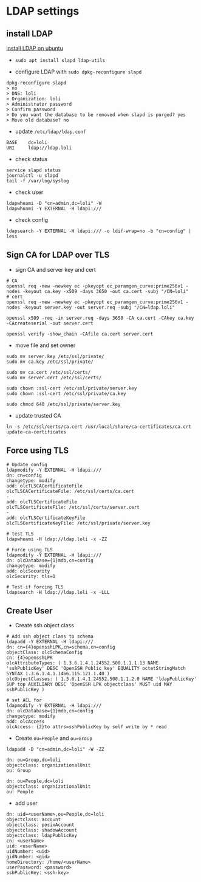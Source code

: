 # LDAP settings

## install LDAP
[install LDAP on ubuntu](https://ubuntu.com/server/docs/service-ldap)

- ``sudo apt install slapd ldap-utils``

- configure LDAP with ``sudo dpkg-reconfigure slapd``

````=bash
dpkg-reconfigure slapd
> no
> DNS: loli
> Organization: loli
> Administrator password
> Confirm password
> Do you want the database to be removed when slapd is purged? yes
> Move old database? no
````
- update ``/etc/ldap/ldap.conf``

````
BASE    dc=loli
URI     ldap://ldap.loli
````

- check status

````
service slapd status
journalctl -u slapd
tail -f /var/log/syslog
````

- check user

````
ldapwhoami -D "cn=admin,dc=loli" -W
ldapwhoami -Y EXTERNAL -H ldapi:///
````

- check config

````
ldapsearch -Y EXTERNAL -H ldapi:/// -o ldif-wrap=no -b "cn=config" | less
````

## Sign CA for LDAP over TLS

- sign CA and server key and cert

````=bash
# CA
openssl req -new -newkey ec -pkeyopt ec_paramgen_curve:prime256v1 -nodes -keyout ca.key -x509 -days 3650 -out ca.cert -subj "/CN=loli"
# cert
openssl req -new -newkey ec -pkeyopt ec_paramgen_curve:prime256v1 -nodes -keyout server.key -out server.req -subj "/CN=ldap.loli"

openssl x509 -req -in server.req -days 3650 -CA ca.cert -CAkey ca.key -CAcreateserial -out server.cert

openssl verify -show_chain -CAfile ca.cert server.cert
````

- move file and set owner

````=bash
sudo mv server.key /etc/ssl/private/
sudo mv ca.key /etc/ssl/private/

sudo mv ca.cert /etc/ssl/certs/
sudo mv server.cert /etc/ssl/certs/

sudo chown :ssl-cert /etc/ssl/private/server.key
sudo chown :ssl-cert /etc/ssl/private/ca.key

sudo chmod 640 /etc/ssl/private/server.key
````

- update trusted CA

````=bash
ln -s /etc/ssl/certs/ca.cert /usr/local/share/ca-certificates/ca.crt
update-ca-certificates
````

## Force using TLS

````=bash
# Update config
ldapmodify -Y EXTERNAL -H ldapi:///
dn: cn=config
changetype: modify
add: olcTLSCACertificateFile
olcTLSCACertificateFile: /etc/ssl/certs/ca.cert
-
add: olcTLSCertificateFile
olcTLSCertificateFile: /etc/ssl/certs/server.cert
-
add: olcTLSCertificateKeyFile
olcTLSCertificateKeyFile: /etc/ssl/private/server.key

# test TLS
ldapwhoami -H ldap://ldap.loli -x -ZZ

# Force using TLS
ldapmodify -Y EXTERNAL -H ldapi:///
dn: olcDatabase={1}mdb,cn=config
changetype: modify
add: olcSecurity
olcSecurity: tls=1

# Test if forcing TLS
ldapsearch -H ldap://ldap.loli -x -LLL
````

## Create User

- Create ssh object class

````=bash
# Add ssh object class to schema
ldapadd -Y EXTERNAL -H ldapi:///
dn: cn={4}opensshLPK,cn=schema,cn=config
objectClass: olcSchemaConfig
cn: {4}opensshLPK
olcAttributeTypes: ( 1.3.6.1.4.1.24552.500.1.1.1.13 NAME 'sshPublicKey' DESC 'OpenSSH Public key' EQUALITY octetStringMatch SYNTAX 1.3.6.1.4.1.1466.115.121.1.40 )
olcObjectClasses: ( 1.3.6.1.4.1.24552.500.1.1.2.0 NAME 'ldapPublicKey' SUP top AUXILIARY DESC 'OpenSSH LPK objectclass' MUST uid MAY sshPublicKey )

# set ACL for 
ldapmodify -Y EXTERNAL -H ldapi:///
dn: olcDatabase={1}mdb,cn=config
changetype: modify
add: olcAccess
olcAccess: {2}to attrs=sshPublicKey by self write by * read
````

- Create ``ou=People`` and ``ou=Group``

````=bash
ldapadd -D "cn=admin,dc=loli" -W -ZZ

dn: ou=Group,dc=loli
objectclass: organizationalUnit
ou: Group

dn: ou=People,dc=loli
objectclass: organizationalUnit
ou: People
````

- add user

````=bash
dn: uid=<userName>,ou=People,dc=loli
objectclass: account
objectclass: posixAccount
objectclass: shadowAccount
objectclass: ldapPublicKey
cn: <userName>
uid: <userName>
uidNumber: <uid>
gidNumber: <gid>
homeDirectory: /home/<userName>
userPassword: <password>
sshPublicKey: <ssh-key>
````
